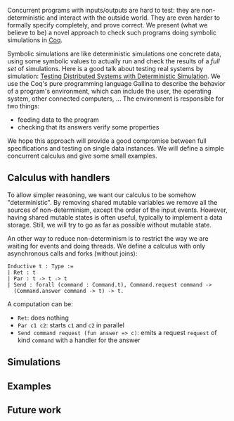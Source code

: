 Concurrent programs with inputs/outputs are hard to test: they are non-deterministic and interact with the outside world. They are even harder to formally specify completely, and prove correct. We present (what we believe to be) a novel approach to check such programs doing symbolic simulations in [Coq](https://coq.inria.fr/).

Symbolic simulations are like deterministic simulations one concrete data, using some symbolic values to actually run and check the results of a *full set* of simulations. Here is a good talk about testing real systems by simulation: [Testing Distributed Systems with Deterministic Simulation](https://foundationdb.com/videos/testing-distributed-systems-with-deterministic-simulation). We use the Coq's pure programming language Gallina to describe the behavior of a program's environment, which can include the user, the operating system, other connected computers, ... The environment is responsible for two things:

* feeding data to the program
* checking that its answers verify some properties

We hope this approach will provide a good compromise between full specifications and testing on single data instances. We will define a simple concurrent calculus and give some small examples.

## Calculus with handlers
To allow simpler reasoning, we want our calculus to be somehow "deterministic". By removing shared mutable variables we remove all the sources of non-determinism, except the order of the input events. However, having shared mutable states is often useful, typically to implement a data storage. Still, we will try to go as far as possible without mutable state.

An other way to reduce non-determinism is to restrict the way we are waiting for events and doing threads. We define a calculus with only asynchronous calls and forks (without joins):

    Inductive t : Type :=
    | Ret : t
    | Par : t -> t -> t
    | Send : forall (command : Command.t), Command.request command ->
      (Command.answer command -> t) -> t.

A computation can be:

* `Ret`: does nothing
* `Par c1 c2`: starts `c1` and `c2` in parallel
* `Send command request (fun answer => c)`: emits a request `request` of kind `command` with a handler for the answer

## Simulations

## Examples

## Future work

